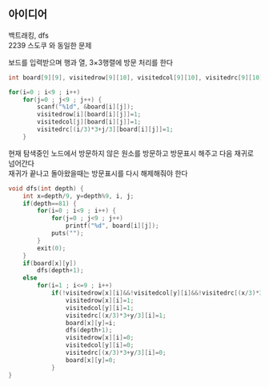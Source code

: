 ## 아이디어
백트래킹, dfs  
2239 스도쿠 와 동일한 문제  
  
보드를 입력받으며 행과 열, 3×3행렬에 방문 처리를 한다
```c
int board[9][9], visitedrow[9][10], visitedcol[9][10], visitedrc[9][10];

for(i=0 ; i<9 ; i++)
	for(j=0 ; j<9 ; j++) {
		scanf("%1d", &board[i][j]);
		visitedrow[i][board[i][j]]=1;
		visitedcol[j][board[i][j]]=1;
		visitedrc[(i/3)*3+j/3][board[i][j]]=1;
	}
```
현재 탐색중인 노드에서 방문하지 않은 원소를 방문하고 방문표시 해주고 다음 재귀로 넘어간다  
재귀가 끝나고 돌아왔을때는 방문표시를 다시 해제해줘야 한다
```c
void dfs(int depth) {
	int x=depth/9, y=depth%9, i, j;
	if(depth==81) {
		for(i=0 ; i<9 ; i++) {
			for(j=0 ; j<9 ; j++)
				printf("%d", board[i][j]);
			puts("");
		}
		exit(0);
	}
	if(board[x][y])
		dfs(depth+1);
	else
		for(i=1 ; i<=9 ; i++)
			if(!visitedrow[x][i]&&!visitedcol[y][i]&&!visitedrc[(x/3)*3+y/3][i]) {
				visitedrow[x][i]=1;
				visitedcol[y][i]=1;
				visitedrc[(x/3)*3+y/3][i]=1;
				board[x][y]=i;
				dfs(depth+1);
				visitedrow[x][i]=0;
				visitedcol[y][i]=0;
				visitedrc[(x/3)*3+y/3][i]=0;
				board[x][y]=0;
			}
}
```
